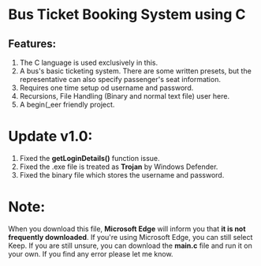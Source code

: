 # Bus Ticket Booking System using C
## Features: 
1. The C language is used exclusively in this.
2. A bus's basic ticketing system. There are some written presets, but the representative can also specify passenger's seat information.
3. Requires one time setup od username and password.
4. Recursions, File Handling (Binary and normal text file) user here.
5. A begin(_eer friendly project.

# Update v1.0:
1. Fixed the **getLoginDetails()** function issue.
2. Fixed the .exe file is treated as **Trojan** by Windows Defender.
3. Fixed the binary file which stores the username and password. 

# Note: 
When you download this file, **Microsoft Edge** will inform you that **it is not frequently downloaded**. If you're using Microsoft Edge, you can still select Keep.
If you are still unsure, you can download the **main.c** file and run it on your own.
If you find any error please let me know.
